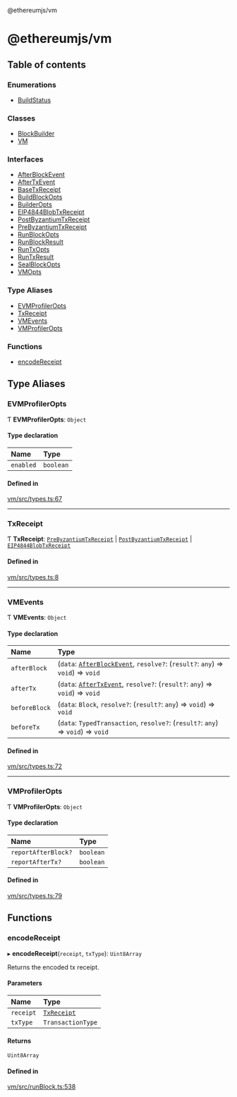 @ethereumjs/vm

# @ethereumjs/vm

## Table of contents

### Enumerations

- [BuildStatus](enums/BuildStatus.md)

### Classes

- [BlockBuilder](classes/BlockBuilder.md)
- [VM](classes/VM.md)

### Interfaces

- [AfterBlockEvent](interfaces/AfterBlockEvent.md)
- [AfterTxEvent](interfaces/AfterTxEvent.md)
- [BaseTxReceipt](interfaces/BaseTxReceipt.md)
- [BuildBlockOpts](interfaces/BuildBlockOpts.md)
- [BuilderOpts](interfaces/BuilderOpts.md)
- [EIP4844BlobTxReceipt](interfaces/EIP4844BlobTxReceipt.md)
- [PostByzantiumTxReceipt](interfaces/PostByzantiumTxReceipt.md)
- [PreByzantiumTxReceipt](interfaces/PreByzantiumTxReceipt.md)
- [RunBlockOpts](interfaces/RunBlockOpts.md)
- [RunBlockResult](interfaces/RunBlockResult.md)
- [RunTxOpts](interfaces/RunTxOpts.md)
- [RunTxResult](interfaces/RunTxResult.md)
- [SealBlockOpts](interfaces/SealBlockOpts.md)
- [VMOpts](interfaces/VMOpts.md)

### Type Aliases

- [EVMProfilerOpts](README.md#evmprofileropts)
- [TxReceipt](README.md#txreceipt)
- [VMEvents](README.md#vmevents)
- [VMProfilerOpts](README.md#vmprofileropts)

### Functions

- [encodeReceipt](README.md#encodereceipt)

## Type Aliases

### EVMProfilerOpts

Ƭ **EVMProfilerOpts**: `Object`

#### Type declaration

| Name | Type |
| :------ | :------ |
| `enabled` | `boolean` |

#### Defined in

[vm/src/types.ts:67](https://github.com/ethereumjs/ethereumjs-monorepo/blob/master/packages/vm/src/types.ts#L67)

___

### TxReceipt

Ƭ **TxReceipt**: [`PreByzantiumTxReceipt`](interfaces/PreByzantiumTxReceipt.md) \| [`PostByzantiumTxReceipt`](interfaces/PostByzantiumTxReceipt.md) \| [`EIP4844BlobTxReceipt`](interfaces/EIP4844BlobTxReceipt.md)

#### Defined in

[vm/src/types.ts:8](https://github.com/ethereumjs/ethereumjs-monorepo/blob/master/packages/vm/src/types.ts#L8)

___

### VMEvents

Ƭ **VMEvents**: `Object`

#### Type declaration

| Name | Type |
| :------ | :------ |
| `afterBlock` | (`data`: [`AfterBlockEvent`](interfaces/AfterBlockEvent.md), `resolve?`: (`result?`: `any`) => `void`) => `void` |
| `afterTx` | (`data`: [`AfterTxEvent`](interfaces/AfterTxEvent.md), `resolve?`: (`result?`: `any`) => `void`) => `void` |
| `beforeBlock` | (`data`: `Block`, `resolve?`: (`result?`: `any`) => `void`) => `void` |
| `beforeTx` | (`data`: `TypedTransaction`, `resolve?`: (`result?`: `any`) => `void`) => `void` |

#### Defined in

[vm/src/types.ts:72](https://github.com/ethereumjs/ethereumjs-monorepo/blob/master/packages/vm/src/types.ts#L72)

___

### VMProfilerOpts

Ƭ **VMProfilerOpts**: `Object`

#### Type declaration

| Name | Type |
| :------ | :------ |
| `reportAfterBlock?` | `boolean` |
| `reportAfterTx?` | `boolean` |

#### Defined in

[vm/src/types.ts:79](https://github.com/ethereumjs/ethereumjs-monorepo/blob/master/packages/vm/src/types.ts#L79)

## Functions

### encodeReceipt

▸ **encodeReceipt**(`receipt`, `txType`): `Uint8Array`

Returns the encoded tx receipt.

#### Parameters

| Name | Type |
| :------ | :------ |
| `receipt` | [`TxReceipt`](README.md#txreceipt) |
| `txType` | `TransactionType` |

#### Returns

`Uint8Array`

#### Defined in

[vm/src/runBlock.ts:538](https://github.com/ethereumjs/ethereumjs-monorepo/blob/master/packages/vm/src/runBlock.ts#L538)
